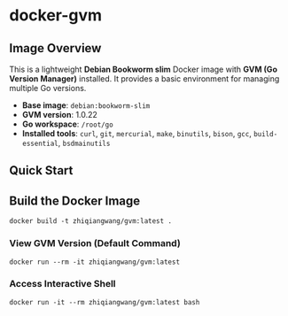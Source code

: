# docker-gvm
## Image Overview

This is a lightweight **Debian Bookworm slim** Docker image with **GVM (Go Version Manager)** installed.
 It provides a basic environment for managing multiple Go versions.

- **Base image**: `debian:bookworm-slim`
- **GVM version**: 1.0.22
- **Go workspace**: `/root/go`
- **Installed tools**: `curl`, `git`, `mercurial`, `make`, `binutils`, `bison`, `gcc`, `build-essential`, `bsdmainutils`

## Quick Start

## Build the Docker Image

```
docker build -t zhiqiangwang/gvm:latest .
```

### View GVM Version (Default Command)

~~~
docker run --rm -it zhiqiangwang/gvm:latest
~~~

### Access Interactive Shell

```
docker run -it --rm zhiqiangwang/gvm:latest bash
```
